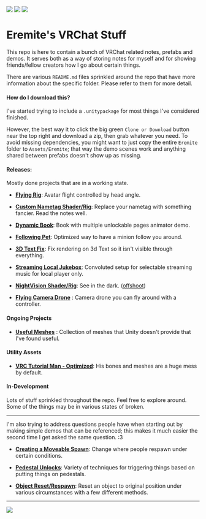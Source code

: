 ![](https://forthebadge.com/images/badges/contains-technical-debt.svg) ![](https://forthebadge.com/images/badges/60-percent-of-the-time-works-every-time.svg) ![](https://forthebadge.com/images/badges/fuck-it-ship-it.svg)

# Eremite's VRChat Stuff
This repo is here to contain a bunch of VRChat related notes, prefabs and demos.  It serves both as a way of storing notes for myself and for showing friends/fellow creators how I go about certain things.

There are various `README.md` files sprinkled around the repo that have more information about the specific folder.  Please refer to them for more detail.

#### How do I download this?
I've started trying to include a `.unitypackage` for most things I've considered finished.  

However, the best way it to click the big green `Clone or Download` button near the top right and download a zip, then grab whatever you need.  To avoid missing dependencies, you might want to just copy the entire `Eremite` folder to `Assets/Eremite`; that way the demo scenes work and anything shared between prefabs doesn't show up as missing.

#### Releases:
Mostly done projects that are in a working state.
* **[Flying Rig](Assets/Eremite/FunStuff/FlyingRig/)**: Avatar flight controlled by head angle.

* **[Custom Nametag Shader/Rig](Assets/Eremite/Shaders/CustomNametag/)**: Replace your nametag with something fancier. Read the notes well.

* **[Dynamic Book](Assets/Eremite/DynamicBook)**: Book with multiple unlockable pages animator demo.

* **[Following Pet](Assets/Eremite/AvatarPrefabs/Following%20Pet)**: Optimized way to have a minion follow you around.

* **[3D Text Fix](Assets/Eremite/Optimizations/3D-Text-Fix)**: Fix rendering on 3d Text so it isn't visible through everything.

* **[Streaming Local Jukebox](Assets/Eremite/Optimizations/Streaming_Local_Jukebox)**: Convoluted setup for selectable streaming music for local player only.

* **[NightVision Shader/Rig](Assets/Eremite/Shaders/NightVision)**: See in the dark. ([offshoot](Assets/Eremite/Shaders/AntiMigraine_Light_Limiter))

* **[Flying Camera Drone](Assets/Eremite/FunStuff/FlyingDrone)** : Camera drone you can fly around with a controller.
#### Ongoing Projects
* **[Useful Meshes](Assets/Eremite/MeshTricks)** : Collection of meshes that Unity doesn't provide that I've found useful.

#### Utility Assets
* **[VRC Tutorial Man - Optimized](Assets/Eremite/_DemoUtility/VRCMan_Optimized)**: His bones and meshes are a huge mess by default.

#### In-Development
Lots of stuff sprinkled throughout the repo.  Feel free to explore around.  Some of the things may be in various states of broken.

---

I'm also trying to address questions people have when starting out by making simple demos that can be referenced; this makes it much easier the second time I get asked the same question. :3

* **[Creating a Moveable Spawn](Assets/Eremite/VRCAPITricks/MovableSpawn)**: Change where people respawn under certain conditions.

* **[Pedestal Unlocks](Assets/Eremite/VRCAPITricks/Pedestal-Unlocks)**: Variety of techniques for triggering things based on putting things on pedestals.

* **[Object Reset/Respawn](Assets/Eremite/VRCAPITricks/Object_Reset-Respawn)**: Reset an object to original position under various circumstances with a few different methods.

---

![](https://i.imgur.com/aKchYhg.png)
